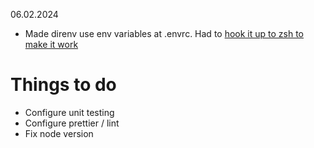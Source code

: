 06.02.2024
- Made direnv use env variables at .envrc. Had to [hook it up to zsh to make it work](https://support.developer.betfair.com/hc/en-us/articles/360004130392-How-do-I-retrieve-view-my-existing-Application-Keys)

# Things to do

- Configure unit testing
- Configure prettier / lint
- Fix node version

